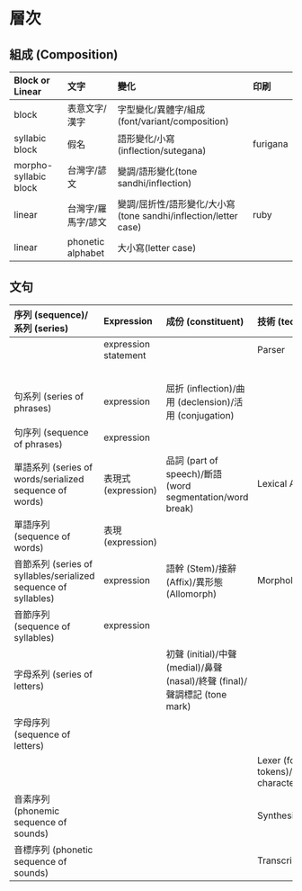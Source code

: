 # 層次

## 組成 (Composition)

| Block or Linear | 文字 | 變化 | 印刷 |
| :--- | :--- | :--- | :--- |
| block | 表意文字/漢字 | 字型變化/異體字/組成(font/variant/composition) | |
| syllabic block | 假名 | 語形變化/小寫(inflection/sutegana) | furigana |
| morpho-syllabic block | 台灣字/諺文 | 變調/語形變化(tone sandhi/inflection) | |
| linear | 台灣字/羅馬字/諺文 | 變調/屈折性/語形變化/大小寫(tone sandhi/inflection/letter case) | ruby |
| linear | phonetic alphabet | 大小寫(letter case) | |

## 文句

| 序列 (sequence)/系列 (series) | Expression | 成份 (constituent) | 技術 (technology) | 自然語言 | 標記 |
| :--- | :--- | :--- | :--- | :--- | :--- |
| | expression statement | | Parser | 文 (sentence) | |
|  | | | | 文節 (clause) | |
| 句系列 (series of phrases) | expression | 屈折 (inflection)/曲用 (declension)/活用 (conjugation) | | 句 (phrase)/phraseme | |
| 句序列 (sequence of phrases) | expression | | | | |
| 單語系列 (series of words/serialized sequence of words) | 表現式 (expression) | 品詞 (part of speech)/斷語 (word segmentation/word break) | Lexical Analyzer | 字 (word)/語彙素 (lexeme) | |
| 單語序列 (sequence of words) | 表現 (expression) | | | | |
| 音節系列 (series of syllables/serialized sequence of syllables) | expression | 語幹 (Stem)/接辭 (Affix)/異形態 (Allomorph) | Morphological Analyzer | 音節 (syllable)/語形態素 (morpheme) | |
| 音節序列 (sequence of syllables) | expression |  | | | |
| 字母系列 (series of letters) | | 初聲 (initial)/中聲 (medial)/鼻聲 (nasal)/終聲 (final)/聲調標記 (tone mark) |  | 字母 (letter)/書記素 (grapheme) | |
| 字母序列 (sequence of letters) | | | | | angle brackets &lt;&gt; |
| | | | Lexer (for tokens)/Scanner (for characters) | | |
| 音素序列 (phonemic sequence of sounds) | | | Synthesizer/Recognizer | 音素 (phoneme) | slashes // |
| 音標序列 (phonetic sequence of sounds) | | | Transcriber | 音標 (phonetic alphabet) | square brackets [] |

